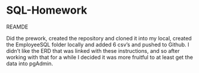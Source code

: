 # SQL-Homework
REAMDE 

Did the prework, created the repository and cloned it into my local, created the EmployeeSQL folder locally and added 6 csv’s and pushed to Github. I didn’t like the ERD that was linked with these instructions, and so after working with that for a while I decided it was more fruitful to at least get the data into pgAdmin.


